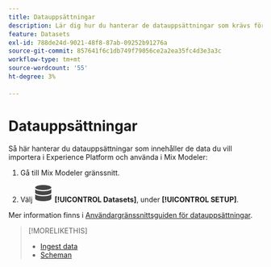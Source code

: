 ```yaml
---
title: Datauppsättningar
description: Lär dig hur du hanterar de datauppsättningar som krävs för att importera data till Mix Modeler.
feature: Datasets
exl-id: 788de24d-9021-48f8-87ab-09252b91276a
source-git-commit: 857641f6c1db749f79056ce2a2ea35fc4d3e3a3c
workflow-type: tm+mt
source-wordcount: '55'
ht-degree: 3%

---
```


# Datauppsättningar

Så här hanterar du datauppsättningar som innehåller de data du vill importera i Experience Platform och använda i Mix Modeler:

1. Gå till Mix Modeler gränssnitt.

1. Välj ![Data](/help/assets/icons/Data.svg) **[!UICONTROL Datasets]**, under **[!UICONTROL SETUP]**.

Mer information finns i [Användargränssnittsguiden för datauppsättningar](https://experienceleague.adobe.com/docs/experience-platform/catalog/datasets/user-guide.html?lang=en).

>[!MORELIKETHIS]
>
>* [Ingest data](https://experienceleague.adobe.com/en/docs/experience-platform/ingestion/home)
>* [Scheman](schemas.md)
